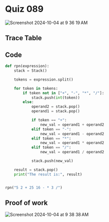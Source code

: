# Quiz 089

<img width="max" alt="Screenshot 2024-10-04 at 9 36 19 AM" src="https://github.com/user-attachments/assets/7e401507-7a53-44e9-b9bd-bc40a32ee0f0">


## Trace Table


## Code

```py
def rpn(expression):
    stack = Stack()

    tokens = expression.split()

    for token in tokens:
        if token not in ["+", "-", "*", "/"]:
            stack.push(int(token))
        else:
            operand2 = stack.pop()
            operand1 = stack.pop()

            if token == "+":
                new_val = operand1 + operand2
            elif token == "-":
                new_val = operand1 - operand2
            elif token == "*":
                new_val = operand1 * operand2
            elif token == "/":
                new_val = operand1 / operand2

            stack.push(new_val)

    result = stack.pop()
    print("The result is:", result)


rpn("5 2 + 25 16 - * 3 /")

```

## Proof of work
<img width="max" alt="Screenshot 2024-10-04 at 9 38 38 AM" src="https://github.com/user-attachments/assets/71ec9e5d-309c-4683-a40a-cb26f779f346">
